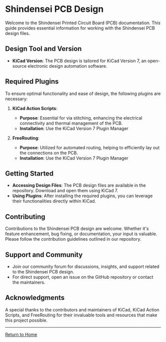 # Shindensei PCB Design

Welcome to the Shindensei Printed Circuit Board (PCB) documentation. This guide provides 
essential information for working with the Shindensei PCB design files.

## Design Tool and Version
- **KiCad Version**: The PCB design is tailored for KiCad Version 7, an open-source 
                      electronic design automation software.

## Required Plugins
To ensure optimal functionality and ease of design, the following plugins are necessary:

1. **KiCad Action Scripts**:
   - **Purpose**: Essential for via stitching, enhancing the electrical connectivity and thermal management of the PCB.
   - **Installation**: Use the KiCad Version 7 Plugin Manager

2. **FreeRouting**:
   - **Purpose**: Utilized for automated routing, helping to efficiently lay out the connections on the PCB.
   - **Installation**: Use the KiCad Version 7 Plugin Manager

## Getting Started
- **Accessing Design Files**: The PCB design files are available in the repository. Download and open them using KiCad 7.
- **Using Plugins**: After installing the required plugins, you can leverage their functionalities directly within KiCad.

## Contributing
Contributions to the Shindensei PCB design are welcome. Whether it's feature enhancement, bug fixing, or documentation, 
your input is valuable. Please follow the contribution guidelines outlined in our repository.

## Support and Community
- Join our community forum for discussions, insights, and support related to the Shindensei PCB design.
- For direct support, open an issue on the GitHub repository or contact the maintainers.

## Acknowledgments
A special thanks to the contributors and maintainers of KiCad, KiCad Action Scripts, and FreeRouting for their 
invaluable tools and resources that make this project possible.

---

[Return to Home](../README.md)
